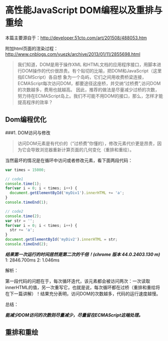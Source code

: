 # 高性能JavaScript DOM编程以及重排与重绘

本篇主要源自于：<http://developer.51cto.com/art/201508/488053.htm>

附加html页面的渲染过程：<http://www.cnblogs.com/yuezk/archive/2013/01/11/2855698.html>

> 我们知道，DOM是用于操作XML 和HTML文档的应用程序接口，用脚本进行DOM操作的代价很昂贵。有个贴切的比喻，把DOM和JavaScript（这里指ECMScript）各自想 象为一个岛屿，它们之间用收费桥梁连接，ECMAScript每次访问DOM，都要途径这座桥，并交纳“过桥费”,访问DOM的次数越多，费用也就越高。 因此，推荐的做法是尽量减少过桥的次数，努力待在ECMAScript岛上。我们不可能不用DOM的接口，那么，怎样才能提高程序的效率？

## Dom编程优化

###1. DOM访问与修改

> 访问DOM元素是有代价的（“过桥费”你懂的），修改元素代价更是昂贵，因为它会导致浏览器重新计算页面的几何变化（重排和重绘）。

当然最坏的情况是在循环中访问或者修改元素，看下面两段代码：

```javascript
var times = 15000;

// code1
console.time(1);
for(var i = 0; i < times; i++) {
  document.getElementById('myDiv1').innerHTML += 'a';
}
console.timeEnd(1);

// code2
console.time(2);
var str = '';
for(var i = 0; i < times; i++) {
  str += 'a';
}
document.getElementById('myDiv2').innerHTML = str;
console.timeEnd(2);

```

***结果第一次运行的时间居然是第二次的千倍！(chrome 版本 44.0.2403.130 m)***
1: 2846.700ms
2: 1.046ms

解析：

  第一段代码的问题在于，每次循环迭代，该元素都会被访问两次：一次读取innerHTML的值，另一次重写它，也就是说，每次循环都在过桥（重排和重绘将在下一篇讲解）！结果充分表明，访问DOM的次数越多，代码的运行速度越慢。

总结：

***能减少DOM访问的次数则尽量减少，尽量留在ECMAScript这端处理。***



## 重排和重绘

> 

